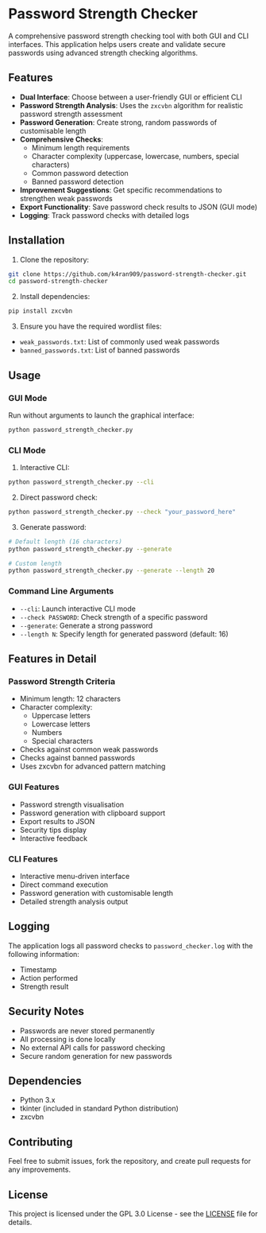 # Password Strength Checker

A comprehensive password strength checking tool with both GUI and CLI interfaces. This application helps users create and validate secure passwords using advanced strength checking algorithms.

## Features

- **Dual Interface**: Choose between a user-friendly GUI or efficient CLI
- **Password Strength Analysis**: Uses the `zxcvbn` algorithm for realistic password strength assessment
- **Password Generation**: Create strong, random passwords of customisable length
- **Comprehensive Checks**:
  - Minimum length requirements
  - Character complexity (uppercase, lowercase, numbers, special characters)
  - Common password detection
  - Banned password detection
- **Improvement Suggestions**: Get specific recommendations to strengthen weak passwords
- **Export Functionality**: Save password check results to JSON (GUI mode)
- **Logging**: Track password checks with detailed logs

## Installation

1. Clone the repository:
```bash
git clone https://github.com/k4ran909/password-strength-checker.git
cd password-strength-checker
```

2. Install dependencies:
```bash
pip install zxcvbn
```

3. Ensure you have the required wordlist files:
- `weak_passwords.txt`: List of commonly used weak passwords
- `banned_passwords.txt`: List of banned passwords

## Usage

### GUI Mode

Run without arguments to launch the graphical interface:
```bash
python password_strength_checker.py
```

### CLI Mode

1. Interactive CLI:
```bash
python password_strength_checker.py --cli
```

2. Direct password check:
```bash
python password_strength_checker.py --check "your_password_here"
```

3. Generate password:
```bash
# Default length (16 characters)
python password_strength_checker.py --generate

# Custom length
python password_strength_checker.py --generate --length 20
```

### Command Line Arguments

- `--cli`: Launch interactive CLI mode
- `--check PASSWORD`: Check strength of a specific password
- `--generate`: Generate a strong password
- `--length N`: Specify length for generated password (default: 16)

## Features in Detail

### Password Strength Criteria

- Minimum length: 12 characters
- Character complexity:
  - Uppercase letters
  - Lowercase letters
  - Numbers
  - Special characters
- Checks against common weak passwords
- Checks against banned passwords
- Uses zxcvbn for advanced pattern matching

### GUI Features

- Password strength visualisation
- Password generation with clipboard support
- Export results to JSON
- Security tips display
- Interactive feedback

### CLI Features

- Interactive menu-driven interface
- Direct command execution
- Password generation with customisable length
- Detailed strength analysis output

## Logging

The application logs all password checks to `password_checker.log` with the following information:
- Timestamp
- Action performed
- Strength result

## Security Notes

- Passwords are never stored permanently
- All processing is done locally
- No external API calls for password checking
- Secure random generation for new passwords

## Dependencies

- Python 3.x
- tkinter (included in standard Python distribution)
- zxcvbn

## Contributing

Feel free to submit issues, fork the repository, and create pull requests for any improvements.

## License

This project is licensed under the GPL 3.0 License - see the [LICENSE](LICENSE) file for details.
